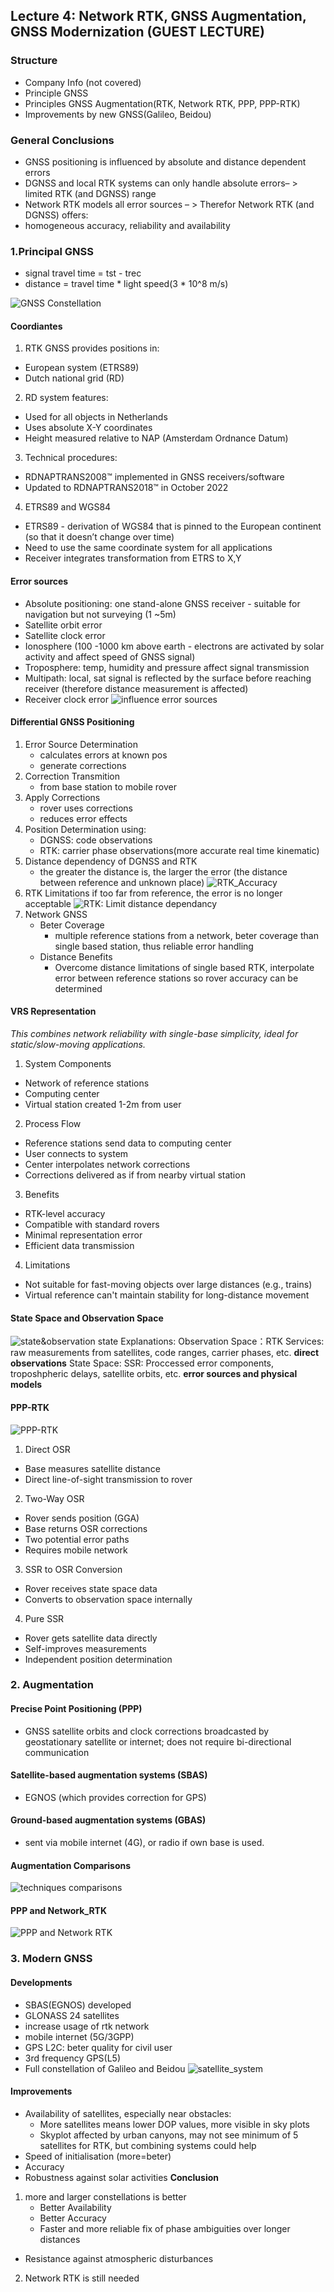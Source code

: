 ## Lecture 4: Network RTK, GNSS Augmentation, GNSS Modernization (GUEST LECTURE)

### Structure
- Company Info (not covered)
- Principle GNSS
- Principles GNSS Augmentation(RTK, Network RTK, PPP, PPP-RTK)
- Improvements by new GNSS(Galileo, Beidou)

### General Conclusions
- GNSS positioning is influenced by absolute and distance dependent errors
- DGNSS and local RTK systems can only handle absolute errors– > limited RTK (and DGNSS) range
- Network RTK models all error sources
– > Therefor Network RTK (and DGNSS) offers:
- homogeneous accuracy, reliability and availability

### 1.Principal GNSS
- signal travel time = tst - trec
- distance = travel time * light speed(3 * 10^8 m/s)


![GNSS Constellation](../../../images/lecture4_gnss.png)

#### Coordiantes
1. RTK GNSS provides positions in:
- European system (ETRS89)
- Dutch national grid (RD)
2. RD system features:
- Used for all objects in Netherlands
- Uses absolute X-Y coordinates
- Height measured relative to NAP (Amsterdam Ordnance Datum)
3. Technical procedures:
- RDNAPTRANS2008™ implemented in GNSS receivers/software
- Updated to RDNAPTRANS2018™ in October 2022
4. ETRS89 and WGS84
- ETRS89 - derivation of WGS84 that is pinned to the European continent (so that it doesn’t change over time)
- Need to use the same coordinate system for all applications
- Receiver integrates transformation from ETRS to X,Y


#### Error sources
- Absolute positioning: one stand-alone GNSS receiver - suitable for navigation but not surveying (1 ~5m)
- Satellite orbit error
- Satellite clock error
- Ionosphere (100 -1000 km above earth - electrons are activated by solar activity and affect speed of GNSS signal) 
- Troposphere: temp, humidity and pressure affect signal transmission
- Multipath: local, sat signal is reflected by the surface before reaching receiver (therefore distance measurement is affected)
- Receiver clock error
![influence error sources](../../../images/influence_error_sources.png)


#### Differential GNSS Positioning
1. Error Source Determination
   - calculates errors at known pos
   - generate corrections
2. Correction Transmition
   - from base station to mobile rover
3. Apply Corrections
   - rover uses corrections
   - reduces error effects
4. Position Determination using:
   - DGNSS: code observations
   - RTK: carrier phase observations(more accurate real time kinematic)
5. Distance dependency of DGNSS and RTK
   - the greater the distance is, the larger the error (the distance between reference and unknown place)
![RTK_Accuracy](../../../images/RTK_accuracy.png)
6. RTK Limitations
if too far from reference, the error is no longer acceptable
![RTK: Limit distance dependancy](../../../images/RTK_limit_distance.png)
7. Network GNSS
   - Beter Coverage
     - multiple reference stations from a network, beter coverage than single based station, thus reliable error handling
   - Distance Benefits
     - Overcome distance limitations of single based RTK, interpolate error between reference stations so rover accuracy can be determined

#### VRS Representation
*This combines network reliability with single-base simplicity, ideal for static/slow-moving applications.*
1. System Components
- Network of reference stations
- Computing center
- Virtual station created 1-2m from user

2. Process Flow
- Reference stations send data to computing center
- User connects to system
- Center interpolates network corrections
- Corrections delivered as if from nearby virtual station

3. Benefits
- RTK-level accuracy
- Compatible with standard rovers
- Minimal representation error
- Efficient data transmission

4. Limitations
- Not suitable for fast-moving objects over large distances (e.g., trains)
- Virtual reference can't maintain stability for long-distance movement


#### State Space and Observation Space
![state&observation state](../../../images/state_observation_state.png)
Explanations: Observation Space：RTK Services: raw measurements from satellites, code ranges, carrier phases, etc. **direct observations**
State Space: SSR: Proccessed error components, troposhpheric delays, satellite orbits, etc. **error sources and physical models**

#### PPP-RTK
![PPP-RTK](../../../images/PPP-RTK.png)

1. Direct OSR
- Base measures satellite distance
- Direct line-of-sight transmission to rover
2. Two-Way OSR
- Rover sends position (GGA)
- Base returns OSR corrections 
- Two potential error paths
- Requires mobile network

3. SSR to OSR Conversion
- Rover receives state space data
- Converts to observation space internally

4. Pure SSR
- Rover gets satellite data directly
- Self-improves measurements
- Independent position determination


### 2. Augmentation
#### Precise Point Positioning (PPP)
- GNSS satellite orbits and clock corrections broadcasted by geostationary satellite or internet; does not require bi-directional communication
#### Satellite-based augmentation systems (SBAS)
-  EGNOS (which provides correction for GPS)
#### Ground-based augmentation systems (GBAS)
-  sent via mobile internet (4G), or radio if own base is used.
#### Augmentation Comparisons
![techniques comparisons](../../../images/techniques_comparison.png)
#### PPP and Network_RTK
![PPP and Network RTK](../../../images/PPP-networkRTK.png)

### 3. Modern GNSS
#### Developments
- SBAS(EGNOS) developed
- GLONASS 24 satellites
- increase usage of rtk network
- mobile internet (5G/3GPP)
- GPS L2C: beter quality for civil user
- 3rd frequency GPS(L5)
- Full constellation of Galileo and Beidou
![satellite_system](../../../images/satellite_system.png)

#### Improvements
- Availability of satellites, especially near obstacles:  
  - More satellites means lower DOP values, more visible in sky plots  
  - Skyplot affected by urban canyons, may not see minimum of 5 satellites for RTK, but combining systems could help  
- Speed of initialisation  (more=beter)
- Accuracy  
- Robustness against solar activities
**Conclusion**
1. more and larger constellations is better
   - Better Availability
   - Better Accuracy
   - Faster and more reliable fix of phase ambiguities over
longer distances
- Resistance against atmospheric disturbances
2. Network RTK is still needed

